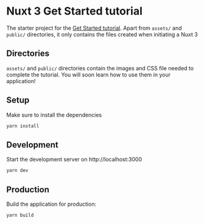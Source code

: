 # Nuxt 3 Get Started tutorial

The starter project for the [Get Started tutorial](https://v3.nuxtjs.org). Apart from `assets/` and `public/` directories, it only contains the files created when initiating a Nuxt 3

## Directories

`assets/` and `public/` directories contain the images and CSS file needed to complete the tutorial. You will soon learn how to use them in your application!

## Setup

Make sure to install the dependencies

```bash
yarn install
```

## Development

Start the development server on http://localhost:3000

```bash
yarn dev
```

## Production

Build the application for production:

```bash
yarn build
```
